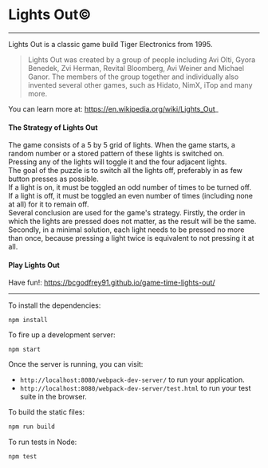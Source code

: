 # Lights Out&copy;
---

Lights Out is a classic game build Tiger Electronics from 1995.  

>Lights Out was created by a group of people including Avi Olti, Gyora Benedek, Zvi Herman, Revital Bloomberg, Avi Weiner and Michael Ganor. The members of the group together and individually also invented several other games, such as Hidato, NimX, iTop and many more.

You can learn more at: https://en.wikipedia.org/wiki/Lights_Out_  

#### The Strategy of Lights Out

The game consists of a 5 by 5 grid of lights. When the game starts, a random number or a stored pattern of these lights is switched on.  
Pressing any of the lights will toggle it and the four adjacent lights.  
The goal of the puzzle is to switch all the lights off, preferably in as few button presses as possible.  
If a light is on, it must be toggled an odd number of times to be turned off.  
If a light is off, it must be toggled an even number of times (including none at all) for it to remain off.  
Several conclusion are used for the game's strategy. Firstly, the order in which the lights are pressed does not matter, as the result will be the same.  
Secondly, in a minimal solution, each light needs to be pressed no more than once, because pressing a light twice is equivalent to not pressing it at all.

#### Play Lights Out

Have fun!: https://bcgodfrey91.github.io/game-time-lights-out/

---

To install the dependencies:

```
npm install
```

To fire up a development server:

```
npm start
```

Once the server is running, you can visit:

* `http://localhost:8080/webpack-dev-server/` to run your application.
* `http://localhost:8080/webpack-dev-server/test.html` to run your test suite in the browser.

To build the static files:

```js
npm run build
```


To run tests in Node:

```js
npm test
```
